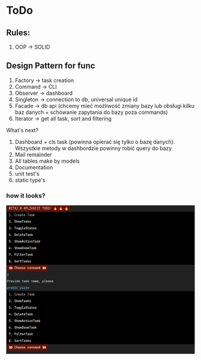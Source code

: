 # ToDo

## Rules:

1. OOP -> SOLID

## Design Pattern for func
1. Factory -> task creation
2. Command -> CLI 
3. Observer -> dashboard
4. Singleton -> connection to db, universal unique id
5. Facade -> db api (chcemy mieć możliwość zmiany bazy lub obsługi kilku baz danych + schowanie zapytania do bazy poza commands)
6. Iterator -> get all task, sort and filtering


What's next?

1. Dashboard + cls task (powinna opierać się tylko o bazę danych). Wszystkie metody w dashbordzie powinny robić query do bazy
2. Mail remainder
3. All tables make by models
4. Documentation
5. unit test's
6. static type's

### how it looks?
![admin](<static/todos.png>)
